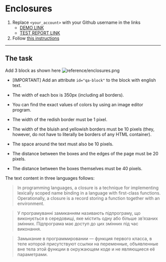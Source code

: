 # Enclosures
1. Replace `<your_account>` with your Github username in the links
    - [DEMO LINK](https://alexanderstrogush.github.io/layout_enclosures/) <br>
    - [TEST REPORT LINK](https://alexanderstrogush.github.io/layout_enclosures/report/html_report/)
2. Follow [this instructions](https://mate-academy.github.io/layout_task-guideline/)
___

## The task
Add 3 block as shown here ![reference/enclosures.png](reference/enclosures.png)
* [IMPORTANT] Add an attribute `id="qa-block"` to the block with english text.

* The width of each box is 350px (including all borders).
* You can find the exact values of colors by using an image editor program.
* The width of the redish border must be 1 pixel.
* The width of the bluish and yellowish borders must be 10 pixels (they, however,
do not have to literally be borders of any HTML container).
* The space around the text must also be 10 pixels.
* The distance between the boxes and the edges of the page must be 20 pixels.
* The distance between the boxes themselves must be 40 pixels.

The text content in three languages follows:

> In programming languages, a closure is a technique for implementing lexically
scoped name binding in a language with first-class functions. Operationally, a
closure is a record storing a function together with an environment.

> У програмуванні замиканням називають підпрограму, що виконується в середовищі,
яке містить одну або більше зв’язаних змінних. Підпрограма має доступ до цих
змінних під час виконання.

> Замыкание в программировании — функция первого класса, в теле которой
присутствуют ссылки на переменные, объявленные вне тела этой функции в
окружающем коде и не являющиеся её параметрами.
